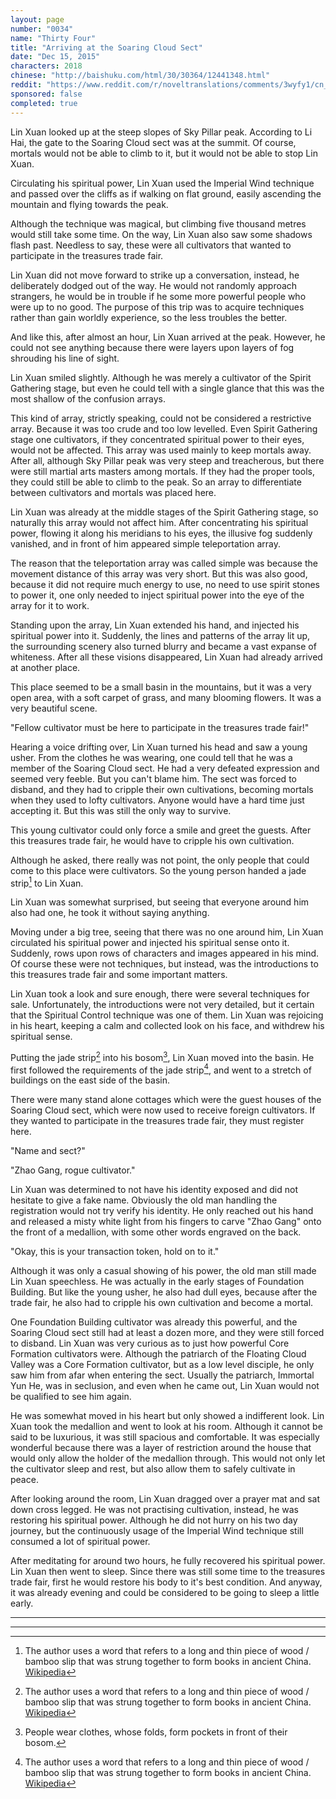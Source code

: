 ```yaml
---
layout: page
number: "0034"
name: "Thirty Four"
title: "Arriving at the Soaring Cloud Sect"
date: "Dec 15, 2015"
characters: 2018
chinese: "http://baishuku.com/html/30/30364/12441348.html"
reddit: "https://www.reddit.com/r/noveltranslations/comments/3wyfy1/cn_tempered_immortal_chapter_0034/"
sponsored: false
completed: true
---
```


Lin Xuan looked up at the steep slopes of Sky Pillar peak. According to Li Hai, the gate to the Soaring Cloud sect was at the summit. Of course, mortals would not be able to climb to it, but it would not be able to stop Lin Xuan.

Circulating his spiritual power, Lin Xuan used the Imperial Wind technique and passed over the cliffs as if walking on flat ground, easily ascending the mountain and flying towards the peak.

Although the technique was magical, but climbing five thousand metres would still take some time. On the way, Lin Xuan also saw some shadows flash past. Needless to say, these were all cultivators that wanted to participate in the treasures trade fair.

Lin Xuan did not move forward to strike up a conversation, instead, he deliberately dodged out of the way. He would not randomly approach strangers, he would be in trouble if he some more powerful people who were up to no good. The purpose of this trip was to acquire techniques rather than gain worldly experience, so the less troubles the better.

And like this, after almost an hour, Lin Xuan arrived at the peak. However, he could not see anything because there were layers upon layers of fog shrouding his line of sight.

Lin Xuan smiled slightly. Although he was merely a cultivator of the Spirit Gathering stage, but even he could tell with a single glance that this was the most shallow of the confusion arrays.

This kind of array, strictly speaking, could not be considered a restrictive array. Because it was too crude and too low levelled. Even Spirit Gathering stage one cultivators, if they concentrated spiritual power to their eyes, would not be affected. This array was used mainly to keep mortals away. After all, although Sky Pillar peak was very steep and treacherous, but there were still martial arts masters among mortals. If they had the proper tools, they could still be able to climb to the peak. So an array to differentiate between cultivators and mortals was placed here.

Lin Xuan was already at the middle stages of the Spirit Gathering stage, so naturally this array would not affect him. After concentrating his spiritual power, flowing it along his meridians to his eyes, the illusive fog suddenly vanished, and in front of him appeared simple teleportation array.

The reason that the teleportation array was called simple was because the movement distance of this array was very short. But this was also good, because it did not require much energy to use, no need to use spirit stones to power it, one only needed to inject spiritual power into the eye of the array for it to work.

Standing upon the array, Lin Xuan extended his hand, and injected his spiritual power into it. Suddenly, the lines and patterns of the array lit up, the surrounding scenery also turned blurry and became a vast expanse of whiteness. After all these visions disappeared, Lin Xuan had already arrived at another place.

This place seemed to be a small basin in the mountains, but it was a very open area, with a soft carpet of grass, and many blooming flowers. It was a very beautiful scene.

"Fellow cultivator must be here to participate in the treasures trade fair!"

Hearing a voice drifting over, Lin Xuan turned his head and saw a young usher. From the clothes he was wearing, one could tell that he was a member of the Soaring Cloud sect. He had a very defeated expression and seemed very feeble. But you can't blame him. The sect was forced to disband, and they had to cripple their own cultivations, becoming mortals when they used to lofty cultivators. Anyone would have a hard time just accepting it. But this was still the only way to survive.

This young cultivator could only force a smile and greet the guests. After this treasures trade fair, he would have to cripple his own cultivation.

Although he asked, there really was not point, the only people that could come to this place were cultivators. So the young person handed a jade strip[^1] to Lin Xuan.

Lin Xuan was somewhat surprised, but seeing that everyone around him also had one, he took it without saying anything.

Moving under a big tree, seeing that there was no one around him, Lin Xuan circulated his spiritual power and injected his spiritual sense onto it. Suddenly, rows upon rows of characters and images appeared in his mind. Of course these were not techniques, but instead, was the introductions to this treasures trade fair and some important matters.

Lin Xuan took a look and sure enough, there were several techniques for sale. Unfortunately, the introductions were not very detailed, but it certain that the Spiritual Control technique was one of them. Lin Xuan was rejoicing in his heart, keeping a calm and collected look on his face, and withdrew his spiritual sense.

Putting the jade strip[^1] into his bosom[^2], Lin Xuan moved into the basin. He first followed the requirements of the jade strip[^1], and went to a stretch of buildings on the east side of the basin.

There were many stand alone cottages which were the guest houses of the Soaring Cloud sect, which were now used to receive foreign cultivators. If they wanted to participate in the treasures trade fair, they must register here.

"Name and sect?"

"Zhao Gang, rogue cultivator."

Lin Xuan was determined to not have his identity exposed and did not hesitate to give a fake name. Obviously the old man handling the registration would not try verify his identity. He only reached out his hand and released a misty white light from his fingers to carve "Zhao Gang" onto the front of a medallion, with some other words engraved on the back.

"Okay, this is your transaction token, hold on to it."

Although it was only a casual showing of his power, the old man still made Lin Xuan speechless. He was actually in the early stages of Foundation Building. But like the young usher, he also had dull eyes, because after the trade fair, he also had to cripple his own cultivation and become a mortal.

One Foundation Building cultivator was already this powerful, and the Soaring Cloud sect still had at least a dozen more, and they were still forced to disband. Lin Xuan was very curious as to just how powerful Core Formation cultivators were. Although the patriarch of the Floating Cloud Valley was a Core Formation cultivator, but as a low level disciple, he only saw him from afar when entering the sect. Usually the patriarch, Immortal Yun He, was in seclusion, and even when he came out, Lin Xuan would not be qualified to see him again.

He was somewhat moved in his heart but only showed a indifferent look. Lin Xuan took the medallion and went to look at his room. Although it cannot be said to be luxurious, it was still spacious and comfortable. It was especially wonderful because there was a layer of restriction around the house that would only allow the holder of the medallion through. This would not only let the cultivator sleep and rest, but also allow them to safely cultivate in peace.

After looking around the room, Lin Xuan dragged over a prayer mat and sat down cross legged. He was not practising cultivation, instead, he was restoring his spiritual power. Although he did not hurry on his two day journey, but the continuously usage of the Imperial Wind technique still consumed a lot of spiritual power.

After meditating for around two hours, he fully recovered his spiritual power. Lin Xuan then went to sleep. Since there was still some time to the treasures trade fair, first he would restore his body to it's best condition. And anyway, it was already evening and could be considered to be going to sleep a little early.

- - -
- - -

[^1]: The author uses a word that refers to a long and thin piece of wood / bamboo slip that was strung together to form books in ancient China. [Wikipedia](https://en.wikipedia.org/wiki/Bamboo_and_wooden_slips)

[^2]: People wear clothes, whose folds, form pockets in front of their bosom.
